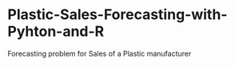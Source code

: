 # Plastic-Sales-Forecasting-with-Pyhton-and-R
Forecasting problem for Sales of a Plastic manufacturer
